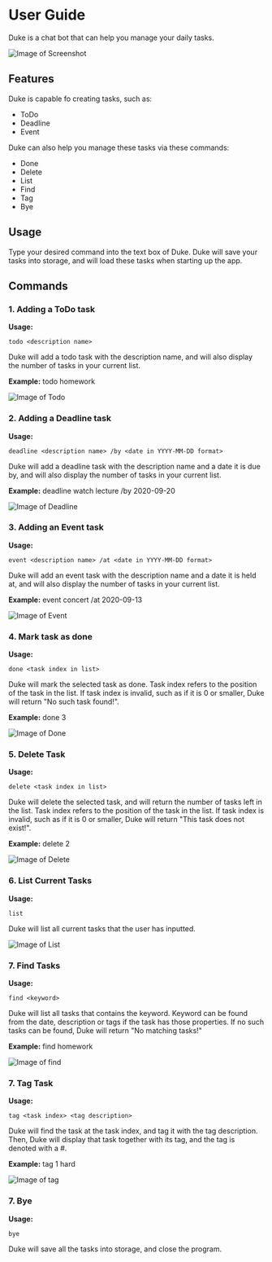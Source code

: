 # **User Guide**
Duke is a chat bot that can help you manage your daily tasks.

![Image of Screenshot](Screenshot.png)

## **Features** 

Duke is capable fo creating tasks, such as:

* ToDo
* Deadline
* Event

Duke can also help you manage these tasks via these commands:

* Done
* Delete
* List
* Find
* Tag
* Bye

## **Usage** 

Type your desired command into the text box of Duke. Duke will save your tasks into storage, and will load these tasks when starting up the app.

## **Commands**

### 1. Adding a ToDo task

**Usage:**
```
todo <description name>
```

Duke will add a todo task with the description name, and will also display the number of tasks in your current list.

**Example:** todo homework

![Image of Todo](todo.png)

### 2. Adding a Deadline task

**Usage:** 
```
deadline <description name> /by <date in YYYY-MM-DD format>
```

Duke will add a deadline task with the description name and a date it is due by, and will also display the number of tasks in your current list.

**Example:** deadline watch lecture /by 2020-09-20

![Image of Deadline](deadline.png)

### 3. Adding an Event task

**Usage:** 
```
event <description name> /at <date in YYYY-MM-DD format>
```

Duke will add an event task with the description name and a date it is held at, and will also display the number of tasks in your current list.

**Example:** event concert /at 2020-09-13

![Image of Event](event.png)

### 4. Mark task as done

**Usage:** 
```
done <task index in list>
```

Duke will mark the selected task as done. Task index refers to the position of the task in the list.
If task index is invalid, such as if it is 0 or smaller, Duke will return "No such task found!".

**Example:** done 3

![Image of Done](done.png)

### 5. Delete Task

**Usage:** 
```
delete <task index in list>
```

Duke will delete the selected task, and will return the number of tasks left in the list. Task index refers to the position of the task in the list.
If task index is invalid, such as if it is 0 or smaller, Duke will return "This task does not exist!".

**Example:** delete 2

![Image of Delete](delete.png)

### 6. List Current Tasks

**Usage:** 
```
list
```

Duke will list all current tasks that the user has inputted.

![Image of List](list.png)

### 7. Find Tasks

**Usage:** 
```
find <keyword>
```

Duke will list all tasks that contains the keyword. Keyword can be found from the date, description or tags if the task has those properties. If no such tasks can be found, Duke will return
"No matching tasks!"

**Example:** find homework

![Image of find](find.png)

### 7. Tag Task

**Usage:** 
```
tag <task index> <tag description>
```

Duke will find the task at the task index, and tag it with the tag description. Then, Duke will display that task together with its tag, and the tag is denoted with a #.

**Example:** tag 1 hard

![Image of tag](tag.png)

### 7. Bye

**Usage:** 
```
bye
```

Duke will save all the tasks into storage, and close the program.


